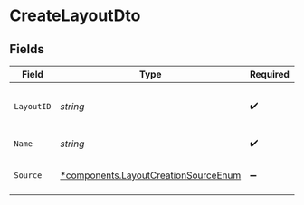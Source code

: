 # CreateLayoutDto


## Fields

| Field                                                                                       | Type                                                                                        | Required                                                                                    | Description                                                                                 |
| ------------------------------------------------------------------------------------------- | ------------------------------------------------------------------------------------------- | ------------------------------------------------------------------------------------------- | ------------------------------------------------------------------------------------------- |
| `LayoutID`                                                                                  | *string*                                                                                    | :heavy_check_mark:                                                                          | Unique identifier for the layout                                                            |
| `Name`                                                                                      | *string*                                                                                    | :heavy_check_mark:                                                                          | Name of the layout                                                                          |
| `Source`                                                                                    | [*components.LayoutCreationSourceEnum](../../models/components/layoutcreationsourceenum.md) | :heavy_minus_sign:                                                                          | Source of layout creation                                                                   |
